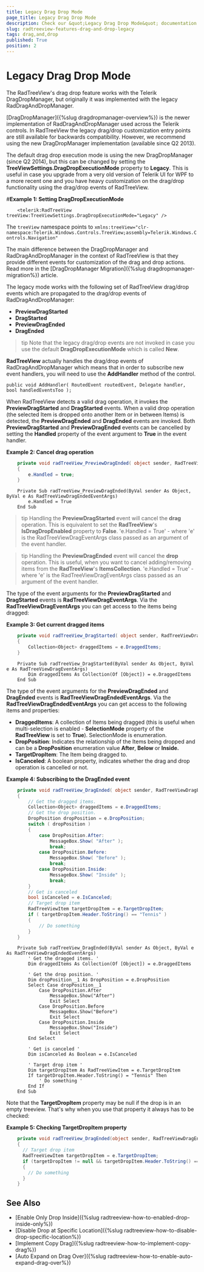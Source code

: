 ```yaml
---
title: Legacy Drag Drop Mode
page_title: Legacy Drag Drop Mode
description: Check our &quot;Legacy Drag Drop Mode&quot; documentation article for the RadTreeView {{ site.framework_name }} control.
slug: radtreeview-features-drag-and-drop-legacy
tags: drag,and,drop
published: True
position: 2
---
```


# Legacy Drag Drop Mode

The RadTreeView's drag drop feature works with the Telerik DragDropManager, but originally it was implemented with the legacy RadDragAndDropManager.

[DragDropManager]({%slug dragdropmanager-overview%}) is the newer implementation of RadDragAndDropManager used across the Telerik controls. In RadTreeView the legacy drag/drop customization entry points are still available for backwards compatibility. However, we recommend using the new DragDropManager implementation (available since Q2 2013).

The default drag drop execution mode is using the new DragDropManager (since Q2 2014), but this can be changed by setting the  __TreeViewSettings.DragDropExecutionMode__ property to __Legacy__. This is useful in case you upgrade from a very old version of Telerik UI for WPF to a more recent one and you have heavy customization on the drag/drop functionality using the drag/drop events of RadTreeView.

#__Example 1: Setting DragDropExecutionMode__
```XAML
	<telerik:RadTreeView treeView:TreeViewSettings.DragDropExecutionMode="Legacy" />
```

The `treeView` namespace points to `xmlns:treeView="clr-namespace:Telerik.Windows.Controls.TreeView;assembly=Telerik.Windows.Controls.Navigation"`

The main difference between the DragDropManager and RadDragAndDropManager in the context of RadTreeView is that they provide different events for customization of the drag and drop actions. Read more in the [DragDropManager Migration]({%slug dragdropmanager-migration%}) article. 

The legacy mode works with the following set of RadTreeView drag/drop events which are propagated to the drag/drop events of RadDragAndDropManager:

* __PreviewDragStarted__
* __DragStarted__
* __PreviewDragEnded__
* __DragEnded__

>tip Note that the legacy drag/drop events are not invoked in case you use the default __DragDropExecutionMode__ which is called __New__.

__RadTreeView__ actually handles the drag/drop events of RadDragAndDropManager which means that in order to subscribe new event handlers, you will need to use the __AddHandler__ method of the control.

`public void AddHandler( RoutedEvent routedEvent, Delegate handler, bool handledEventsToo );`

When RadTreeView detects a valid drag operation, it invokes the __PreviewDragStarted__ and __DragStarted__  events. When a valid drop operation (the selected Item is dropped onto another Item or in between Items) is detected, the __PreviewDragEnded__ and __DragEnded__ events are invoked. Both __PreviewDragStarted__ and __PreviewDragEnded__ events can be cancelled by setting the __Handled__ property of the event argument to __True__ in the event handler.

__Example 2: Cancel drag operation__  
```C#
	private void radTreeView_PreviewDragEnded( object sender, RadTreeViewDragEndedEventArgs e )
	{
		e.Handled = true;
	}
```
```VB.NET
	Private Sub radTreeView_PreviewDragEnded(ByVal sender As Object, ByVal e As RadTreeViewDragEndedEventArgs)
	    e.Handled = True
	End Sub
```

>tip Handling the __PreviewDragStarted__ event will cancel the __drag__ operation. This is equivalent to set the __RadTreeView__'s __IsDragDropEnabled__ property to __False__. 'e.Handled = True' - where 'e' is the RadTreeViewDragEventArgs class passed as an argument of the event handler.

>tip Handling the __PreviewDragEnded__ event will cancel the __drop__ operation. This is useful, when you want to cancel adding/removing items from the __RadTreeView__'s __ItemsCollection__. 'e.Handled = True' - where 'e' is the RadTreeViewDragEventArgs class passed as an argument of the event handler.

The type of the event arguments for the __PreviewDragStarted__ and __DragStarted__ events is __RadTreeViewDragEventArgs__. Via the __RadTreeViewDragEventArgs__ you can get access to the items being dragged:

__Example 3: Get current dragged items__  
```C#
	private void radTreeView_DragStarted( object sender, RadTreeViewDragEventArgs e )
	{
	    Collection<Object> draggedItems = e.DraggedItems;
	}
```
```VB.NET
	Private Sub radTreeView_DragStarted(ByVal sender As Object, ByVal e As RadTreeViewDragEventArgs)
	    Dim draggedItems As Collection(Of [Object]) = e.DraggedItems
	End Sub
```

The type of the event arguments for the __PreviewDragEnded__ and __DragEnded__ events is __RadTreeViewDragEndedEventArgs__. Via the __RadTreeViewDragEndedEventArgs__ you can get access to the following items and properties:

* __DraggedItems__: A collection of Items being dragged (this is useful when multi-selection is enabled - __SelectionMode__ property of the __RadTreeView__ is set to __True__). SelectionMode is enumeration.
* __DropPosition__: Indicates the relationship of the Items being dropped and can be a __DropPosition__ enumeration value __After__, __Below__ or __Inside.__
* __TargetDropItem__: The Item being dragged to.
* __IsCanceled__: A boolean property, indicates whether the drag and drop operation is cancelled or not.

__Example 4: Subscribing to the DragEnded event__  
```C#
	private void radTreeView_DragEnded( object sender, RadTreeViewDragEndedEventArgs e )
	{
	    // Get the dragged items.
	    Collection<Object> draggedItems = e.DraggedItems;
	    // Get the drop position.
	    DropPosition dropPosition = e.DropPosition;
	    switch ( dropPosition )
	    {
	        case DropPosition.After:
	            MessageBox.Show( "After" );
	            break;
	        case DropPosition.Before:
	            MessageBox.Show( "Before" );
	            break;
	        case DropPosition.Inside:
	            MessageBox.Show( "Inside" );
	            break;
	    }
	    // Get is canceled
	    bool isCanceled = e.IsCanceled;
	    // Target drop item
	    RadTreeViewItem targetDropItem = e.TargetDropItem;
	    if ( targetDropItem.Header.ToString() == "Tennis" )
	    {
	        // Do something
	    }
	}
```
```VB.NET
	Private Sub radTreeView_DragEnded(ByVal sender As Object, ByVal e As RadTreeViewDragEndedEventArgs)
	    ' Get the dragged items. '
	    Dim draggedItems As Collection(Of [Object]) = e.DraggedItems
	
	    ' Get the drop position. '
	    Dim dropPosition__1 As DropPosition = e.DropPosition
	    Select Case dropPosition__1
	        Case DropPosition.After
	            MessageBox.Show("After")
	            Exit Select
	        Case DropPosition.Before
	            MessageBox.Show("Before")
	            Exit Select
	        Case DropPosition.Inside
	            MessageBox.Show("Inside")
	            Exit Select
	    End Select
	
	    ' Get is canceled '
	    Dim isCanceled As Boolean = e.IsCanceled
	
	    ' Target drop item '
	    Dim targetDropItem As RadTreeViewItem = e.TargetDropItem
	    If targetDropItem.Header.ToString() = "Tennis" Then
	        ' Do something '
	    End If
	End Sub
```

Note that the __TargetDropItem__ property may be null if the drop is in an empty treeview. That's why when you use that property it always has to be checked:

__Example 5: Checking TargetDropItem property__  
```C#
	private void radTreeView_DragEnded(object sender, RadTreeViewDragEndedEventArgs e)
	{
	  // Target drop item
	  RadTreeViewItem targetDropItem = e.TargetDropItem;
	  if (targetDropItem != null && targetDropItem.Header.ToString() == "Tennis" )
	  {
		// Do something
	  }
	}	
```

## See Also
 * [Enable Only Drop Inside]({%slug radtreeview-how-to-enabled-drop-inside-only%})
 * [Disable Drop at Specific Location]({%slug radtreeview-how-to-disable-drop-specific-location%})
 * [Implement Copy Drag]({%slug radtreeview-how-to-implement-copy-drag%})
 * [Auto Expand on Drag Over]({%slug radtreeview-how-to-enable-auto-expand-drag-over%})
